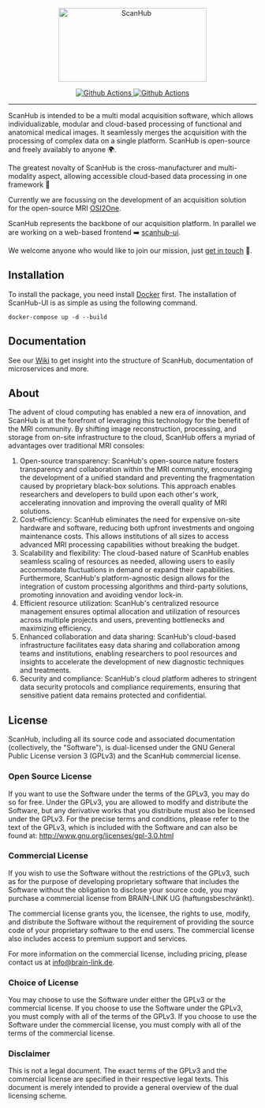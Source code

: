 <p align="center">
  <a href="https://brain-link.de/wp-content/uploads/2022/03/ScanHub.svg"><img src="https://brain-link.de/wp-content/uploads/2022/03/ScanHub.svg" width="300" height="150" alt="ScanHub"></a>
</p>

<p align="center">
<a href="https://github.com/brain-link/scanhub/actions/workflows/build.yml" target="_blank">
    <img src="https://github.com/brain-link/scanhub/actions/workflows/build.yml/badge.svg" alt="Github Actions">
</a>
<a href="https://github.com/brain-link/scanhub/actions/workflows/test.yml" target="_blank">
    <img src="https://github.com/brain-link/scanhub/actions/workflows/test.yml/badge.svg" alt="Github Actions">
</a>
</p>

-----------------
  
ScanHub is intended to be a multi modal acquisition software, which allows individualizable, modular and cloud-based processing of functional and anatomical medical images. 
It seamlessly merges the acquisition with the processing of complex data on a single platform.
ScanHub is open-source and freely availably to anyone :earth_africa:.

The greatest novalty of ScanHub is the cross-manufacturer and multi-modality aspect, allowing accessible cloud-based data processing in one framework :rocket:

Currently we are focussing on the development of an acquisition solution for the open-source MRI [OSI2One](https://www.opensourceimaging.org/2023/01/09/first-open-source-mri-scanner-presented-the-osii-one/).

ScanHub represents the backbone of our acquisition platform. In parallel we are working on a web-based frontend :arrow_right: [scanhub-ui](https://github.com/brain-link/scanhub-ui).

We welcome anyone who would like to join our mission, just [get in touch](mailto:info@brain-link.de) :email:.

Installation
------------

To install the package, you need install [Docker](https://docs.docker.com/engine/install/) first. 
The installation of ScanHub-UI is as simple as using the following command.

    docker-compose up -d --build


Documentation
-----------

See our [Wiki](https://github.com/brain-link/scanhub/wiki) to get insight into the structure of ScanHub, documentation of microservices and more.


About
-----------

The advent of cloud computing has enabled a new era of innovation, and ScanHub is at the forefront of leveraging this technology for the benefit of the MRI community. By shifting image reconstruction, processing, and storage from on-site infrastructure to the cloud, ScanHub offers a myriad of advantages over traditional MRI consoles:
1.	Open-source transparency: ScanHub's open-source nature fosters transparency and collaboration within the MRI community, encouraging the development of a unified standard and preventing the fragmentation caused by proprietary black-box solutions. This approach enables researchers and developers to build upon each other's work, accelerating innovation and improving the overall quality of MRI solutions.
2.	Cost-efficiency: ScanHub eliminates the need for expensive on-site hardware and software, reducing both upfront investments and ongoing maintenance costs. This allows institutions of all sizes to access advanced MRI processing capabilities without breaking the budget.
3.	Scalability and flexibility: The cloud-based nature of ScanHub enables seamless scaling of resources as needed, allowing users to easily accommodate fluctuations in demand or expand their capabilities. Furthermore, ScanHub's platform-agnostic design allows for the integration of custom processing algorithms and third-party solutions, promoting innovation and avoiding vendor lock-in.
4.	Efficient resource utilization: ScanHub's centralized resource management ensures optimal allocation and utilization of resources across multiple projects and users, preventing bottlenecks and maximizing efficiency.
5.	Enhanced collaboration and data sharing: ScanHub's cloud-based infrastructure facilitates easy data sharing and collaboration among teams and institutions, enabling researchers to pool resources and insights to accelerate the development of new diagnostic techniques and treatments.
6.	Security and compliance: ScanHub's cloud platform adheres to stringent data security protocols and compliance requirements, ensuring that sensitive patient data remains protected and confidential.


License
-------

ScanHub, including all its source code and associated documentation (collectively, the "Software"), is dual-licensed under the GNU General Public License version 3 (GPLv3) and the ScanHub commercial license.

### Open Source License

If you want to use the Software under the terms of the GPLv3, you may do so for free. Under the GPLv3, you are allowed to modify and distribute the Software, but any derivative works that you distribute must also be licensed under the GPLv3. For the precise terms and conditions, please refer to the text of the GPLv3, which is included with the Software and can also be found at: http://www.gnu.org/licenses/gpl-3.0.html

### Commercial License

If you wish to use the Software without the restrictions of the GPLv3, such as for the purpose of developing proprietary software that includes the Software without the obligation to disclose your source code, you may purchase a commercial license from BRAIN-LINK UG (haftungsbeschränkt).

The commercial license grants you, the licensee, the rights to use, modify, and distribute the Software without the requirement of providing the source code of your proprietary software to the end users. The commercial license also includes access to premium support and services.

For more information on the commercial license, including pricing, please contact us at info@brain-link.de.

### Choice of License

You may choose to use the Software under either the GPLv3 or the commercial license. If you choose to use the Software under the GPLv3, you must comply with all of the terms of the GPLv3. If you choose to use the Software under the commercial license, you must comply with all of the terms of the commercial license.

### Disclaimer

This is not a legal document. The exact terms of the GPLv3 and the commercial license are specified in their respective legal texts. This document is merely intended to provide a general overview of the dual licensing scheme.

